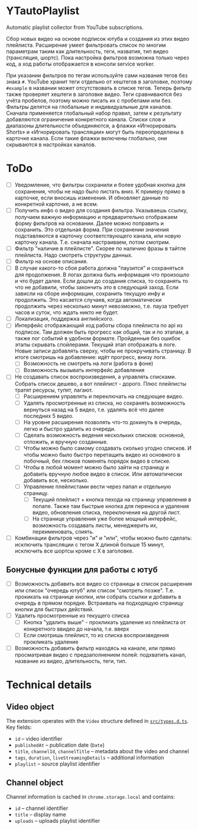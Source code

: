 # YTautoPlaylist

Automatic playlist collector from YouTube subscriptions.

Сбор новых видео на основе подписок ютуба и создания из этих видео плейлиста. Расширение умеет фильтровать список по многим параметрам таким как длительность, теги, назватия, тип видео (трансляция, шортс). Пока настройка фильтров возможна только через код, а ход работы отображается в консоли service worker.

При указании фильтров по тегам используйте сами названия тегов без знака `#`. YouTube хранит теги отдельно от хештегов в заголовке, поэтому `#example` в названии может отсутствовать в списке тегов. Теперь фильтр также проверяет хештеги в заголовке видео. Теги сравниваются без учёта пробелов, поэтому можно писать их с пробелами или без.
Фильтры делятся на глобальные и индивидуальные для каналов. Сначала применяется глобальный набор правил, затем к результату добавляются ограничения конкретного канала. Списки слов и диапазоны длительности объединяются, а флажки «Игнорировать Shorts» и «Игнорировать трансляции» могут быть переопределены в карточке канала. Если такие флажки включены глобально, они скрываются в настройках каналов.

# ToDo

- [ ] Уведомление, что фильтры сохранили и более удобная кнопка для сохранения, чтобы не надо было листать вниз. К примеру прямо в карточке, если вносишь изменения. И обновляет данные по конкретной карточке, а не всем.
- [ ] Получить инфо о видео для создания фильтра. Указываешь ссылку, получаем важную информацию и предварительно отображаем форму фильтров на основании. Далее можно поправить и сохранить. Это отдельная форма. При сохранении значения подставляются в карточку соответствующего канала, или новую карточку канала. Т.е. сначала настраиваем, потом смотрим.
- [ ] Фильтр "наличие в плейлисте". Скорее по наличию фразы в тайтле плейлиста. Надо смотреть структуры данных.
- [ ] Фильтр на основе описания.
- [ ] В случае какого-то сбоя работа должна "паузится" и сохраняться для продолжения. В логах должна быть информация что произошло и что будет далее. Если дошли до создания списка, то сохранять то что не добавили, чтобы закончить это в следующий заход. Если зависли на сборе информации, сохранить текущую инфу и продолжить. Это касается случаев, когда автоматически продолжить через несколько минут невозможно, т.е. пауза требует часов и суток, что ждать никто не будет.
- [ ] Локализация, поддержка английского.
- [ ] Интерфейс отображающий ход работы сбора плейлиста по api из подписок. Там должен быть прогресс как общий, так и по этапам, а также лог событий в удобном формате. Пройденные без ошибок этапы скрывать спойлерами. Текущий этап отображать в логе. Новые записи добавлять сверху, чтобы не прокручивать страницу. В итоге смотришь на добавление: идёт прогресс, внизу логи.
  - [ ] Возможность не смотреть на логи (работа в фоне)
  - [ ] Возможность вызывать интерфейс добавления
- [ ] Не создавать список воспроизведения, а управлять списками. Собрать список дешево, а вот плейлист - дорого. Плюс плейлисты тратят ресурсы, тупят, лагают. 
  - [ ] Расширением управлять и переключать на следующее видео. 
  - [ ] Удалять просмотренные из списка, но сохранять возможность вернуться назад на 5 видео, т.е. удалять всё что далее последних 5 видео. 
  - [ ] На уровне расширения позволять что-то докинуть в очередь, легко и быстро удалить из очереди. 
  - [ ] Сделать возможность ведения нескольких списков: основной, отложить, и вручную созданные. 
  - [ ] Чтобы можно было самому создавать сколько угодно списков. И чтобы можно было быстро перетащить видео из основного в побочный, бех глюков поменять порядок видео в списке. 
  - [ ] Чтобы в любой момент можно было зайти на страницу и добавить вручную любое видео в список. Или автоматически добавить все, несколько.
  - [ ] Управление плейлистами вести через папап и отдельную страницу.
    - [ ] Текущий плейлист + кнопка пехода на страницу управления в попапе. Также там быстрые кнопка для переноса и удаления видео, обновления списка, переключения на другой лист.
    - [ ] На странице управления уже более мощный интерфейс, возможность создавать листы, менеджерить их, переименовать, слиять.
- [ ] Комбинации фильтров через "и" и "или", чтобы можно было сделать: исключить трансляции с тегом X длиной больше 15 минут, исключить все шортсы кроме с Х в заголовке.

## Бонусные функции для работы с ютуб
- [ ] Возможность добавить все видео со страницы в список расширения или список "очередь ютуб" или список "смотреть позже". Т.е. прокикать на странице кнопки, или собрать ссылки и добавить в очередь в прямом порядке. Встраивать на подходящую страницу кнопки для быстрых действий.
- [ ] Удалить просмотренные из текущего списка
  - [ ] Кнопка "удалить выше" - прокликать удаление из плейлиста от конкретного ввидео до начала, т.е. вверх
  - [ ] Если смотришь плейлист, то из списка воспроизведения прокликать удаление
- [ ] Возможность добавить фильтр находясь на канале, или прямо просматривая видео с предзаполнением полей: подхватить канал, название из видео, длительность, теги, тип.

# Technical details

## Video object

The extension operates with the `Video` structure defined in [`src/types.d.ts`](src/types.d.ts). Key fields:

- `id` – video identifier
- `publishedAt` – publication date (`Date`)
- `title`, `channelId`, `channelTitle` – metadata about the video and channel
- `tags`, `duration`, `liveStreamingDetails` – additional information
- `playlist` – source playlist identifier

## Channel object

Channel information is cached in `chrome.storage.local` and contains:

- `id` – channel identifier
- `title` – display name
- `uploads` – uploads playlist identifier
